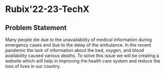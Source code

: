 # Rubix'22-23-TechX
 
## Problem Statement

Many people die due to the unavailability of medical information  during emergency cases and due to the delay of the ambulance. In the recent pandemic the lack of information about the bed, oxygen, and blood availability caused various deaths. To solve this issue we will be creating a website which will help in improving the health care system and reduce the loss of lives in our country.

